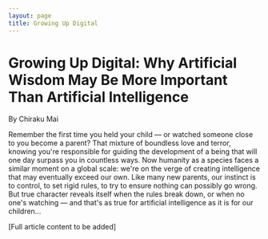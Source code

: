 ```yaml
---
layout: page
title: Growing Up Digital
---
```


# Growing Up Digital: Why Artificial Wisdom May Be More Important Than Artificial Intelligence

By Chiraku Mai

Remember the first time you held your child — or watched someone close to you become a parent? That mixture of boundless love and terror, knowing you're responsible for guiding the development of a being that will one day surpass you in countless ways. Now humanity as a species faces a similar moment on a global scale: we're on the verge of creating intelligence that may eventually exceed our own. Like many new parents, our instinct is to control, to set rigid rules, to try to ensure nothing can possibly go wrong. But true character reveals itself when the rules break down, or when no one's watching — and that's as true for artificial intelligence as it is for our children...

[Full article content to be added]